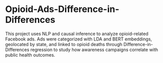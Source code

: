 # Opioid-Ads-Difference-in-Differences
This project uses NLP and causal inference to analyze opioid-related Facebook ads. Ads were categorized with LDA and BERT embeddings, geolocated by state, and linked to opioid deaths through Difference-in-Differences regression to study how awareness campaigns correlate with public health outcomes.
